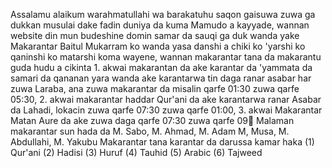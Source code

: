 Assalamu alaikum warahmatullahi wa barakatuhu
saqon gaisuwa zuwa ga dukkan musulai dake fadin duniya da kuma Mamudo a kayyade, wannan website din mun budeshine domin samar da sauqi ga duk wanda yake Makarantar Baitul Mukarram ko wanda yasa danshi a chiki ko 'yarshi ko qaninshi ko matarshi koma wayene,
wannan makarantar tana da makarantu guda hudu a cikinta 1. akwai makarantan da ake karantar da 'yammata da samari da qananan yara wanda ake karantarwa tin daga ranar asabar har zuwa Laraba, ana zuwa makarantar da misalin qarfe 01:30 zuwa qarfe 05:30, 2. akwai makarantar haddar Qur'ani da ake karantarwa ranar Asabar da Lahadi, lokacin zuwa qarfe 07:30 zuwa qarfe 01:00, 3. akwai Makarantar Matan Aure da ake zuwa daga qarfe 07:30 zuwa qarfe 09💯
Malaman makarantar sun hada da M. Sabo, M. Ahmad, M. Adam M, Musa, M. Abdullahi, M. Yakubu
Makarantar tana karantar da darussa kamar haka (1) Qur'ani (2) Hadisi (3) Huruf (4) Tauhid (5) Arabic (6) Tajweed 
